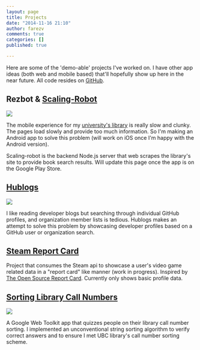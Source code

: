 ```yaml
---
layout: page
title: Projects
date: "2014-11-16 21:10"
author: farezv
comments: true
categories: []
published: true

---
```


Here are some of the 'demo-able' projects I've worked on. I have other app ideas (both web and mobile based) that'll hopefully show up here in the near future. All code resides on [GitHub](http://github.com/farezv).

## Rezbot & [Scaling-Robot](http://github.com/farezv/scaling-robot)

![](https://s3-us-west-2.amazonaws.com/farezcablog/img/Icon-72%402x.png)

The mobile experience for my [university's library](http://library.ubc.ca) is really slow and clunky. The pages load slowly and provide too much information. So I'm making an Android app to solve this problem (will work on iOS once I'm happy with the Android version). 

Scaling-robot is the backend Node.js server that web scrapes the library's site to provide book search results. Will update this page once the app is on the Google Play Store.

## [Hublogs](http://hublogs.farezv.com)

[![](https://farezca.files.wordpress.com/2014/10/2t-e1416689086555.png)](http://hublogs.farezv.com)

I like reading developer blogs but searching through individual GitHub profiles, and organization member lists is tedious. Hublogs makes an attempt to solve this problem by showcasing developer profiles based on a GitHub user or organization search.

## [Steam Report Card](http://steamrc.herokuapp.com)

Project that consumes the Steam api to showcase a user's video game related data in a "report card" like manner (work in progress). Inspired by [The Open Source Report Card](http://osrc.dfm.io). Currently only shows basic profile data.

## [Sorting Library Call Numbers](http://sortsomething.appspot.com)

[![](https://s3-us-west-2.amazonaws.com/farezcablog/img/SLCNgreen.png)](http://sortsomething.appspot.com)

A Google Web Toolkit app that quizzes people on their library call number sorting. I implemented an unconventional string sorting algorithm to verify correct answers and to ensure I met UBC library's call number sorting scheme.